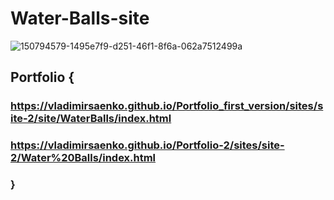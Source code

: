 # Water-Balls-site

![150794579-1495e7f9-d251-46f1-8f6a-062a7512499a](https://user-images.githubusercontent.com/56477695/151697367-889c781d-934a-4742-b444-d96d14541962.png)

## Portfolio {

### https://vladimirsaenko.github.io/Portfolio_first_version/sites/site-2/site/WaterBalls/index.html

### https://vladimirsaenko.github.io/Portfolio-2/sites/site-2/Water%20Balls/index.html

### } 
